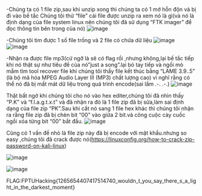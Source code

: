 -Chúng ta có 1 file zip,sau khi unzip xong thì chúng ta có 1 mớ hỗn độn và bị đi vào bế tắc
Chúng tôi thử “file” cái file được unzip ra xem nó là gì(và nó là định dạng của file system linux nên chúng tôi đã sử dụng “FTK imager” để đọc thông tin bên trong của nó)
![image](https://user-images.githubusercontent.com/95273832/181786733-7243d1d7-3e6c-4009-9417-f7cb9973ceab.png)

-Chúng tôi tìm được 1 số file trống và 2 file có chứa dữ liệu
![image](https://user-images.githubusercontent.com/95273832/181786835-70da764a-44fa-47fb-9323-a21a79b41112.png)
![image](https://user-images.githubusercontent.com/95273832/181786920-b1228402-f2cc-4909-ab9c-e653999f5247.png)

-Nhận ra được file mp3(cứ ngỡ là sẽ có flag rồi ,nhưng không,lại bế tắc tiếp khi nó thật sự như tiêu đề của nó”just a song”.lại bó tay tiếp và ngồi mò mẫm tìm  tool recover file khi chúng tôi thấy file kết thúc bằng “LAME 3.9..5” (là bộ mã hóa MPEG Audio Layer III (MP3) chất lượng cao)
vì nghĩ rằng có thể nó đã bị mất mát dữ liệu trong quá trình encode(sai lầm  .-. .-.)
![image](https://user-images.githubusercontent.com/95273832/181787015-72048760-3ac3-4a5e-b7a8-d05fb61f252a.png)

Thật bất ngờ khi chúng tôi cho nó vào hex editer,chúng tôi đã nhìn thấy “P.K” và “f.l.a.g.t.x.t”
và đã nhận ra đó là 1 file zip đã bị sửa,làm sai định dạng của file zip “PK”.Sau khi cắt nó sang 1 file hex khác thì chúng tôi nhận ra rằng file zip đã bị chèn bit “00” vào giữa 2 bit.và công cuộc cày cuốc ngồi xóa từng bit “00” bắt đầu.
![image](https://user-images.githubusercontent.com/95273832/181787052-4a21d388-418f-4717-838f-28dcf0bd505a.png)

Cũng có 1 vấn đề nhỏ là file zip này đã bị encode với mật khẩu.nhưng so easy ,chúng tôi đã crack được nó(https://linuxconfig.org/how-to-crack-zip-password-on-kali-linux)

![image](https://user-images.githubusercontent.com/95273832/181787090-94d7c139-70d4-4214-af32-35b1c892a242.png)

![image](https://user-images.githubusercontent.com/95273832/181787145-38c8f86a-b729-4bf0-8360-fdc4cfaa82ab.png)

FLAG:FPTUHacking{1265654407417514740_wouldn_t_you_say_there_s_a_light_in_the_darkest_moment}
